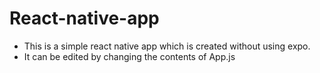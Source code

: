 # React-native-app

- This is a simple react native app which is created without using expo.
- It can be edited by changing the contents of App.js
